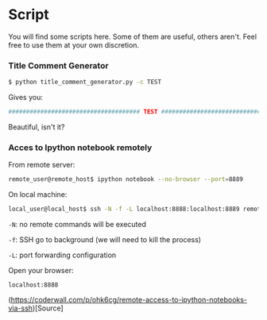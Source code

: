 # Script

You will find some scripts here. Some of them are useful, others aren't. Feel free to use them at your own discretion.

### Title Comment Generator

```bash
$ python title_comment_generator.py -c TEST
```

Gives you:

```bash
##################################### TEST #####################################
```

Beautiful, isn't it?

### Acces to Ipython notebook remotely

From remote server:

```bash
remote_user@remote_host$ ipython notebook --no-browser --port=8889
```

On local machine:

```bash
local_user@local_host$ ssh -N -f -L localhost:8888:localhost:8889 remote_user@remote_host
```

`-N`: no remote commands will be executed

`-f`: SSH go to background (we will need to kill the process)

`-L`: port forwarding configuration

Open your browser:

```
localhost:8888
```
(https://coderwall.com/p/ohk6cg/remote-access-to-ipython-notebooks-via-ssh)[Source]

